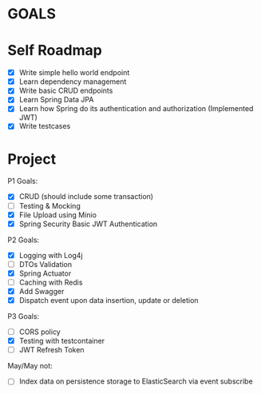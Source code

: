 # GOALS

# Self Roadmap
- [x] Write simple hello world endpoint
- [x] Learn dependency management
- [x] Write basic CRUD endpoints
- [x] Learn Spring Data JPA
- [x] Learn how Spring do its authentication and authorization (Implemented JWT)
- [x] Write testcases

# Project
P1 Goals:
- [x] CRUD (should include some transaction)
- [ ] Testing & Mocking
- [x] File Upload using Minio
- [x] Spring Security Basic JWT Authentication

P2 Goals:
- [x] Logging with Log4j
- [ ] DTOs Validation
- [x] Spring Actuator
- [ ] Caching with Redis
- [x] Add Swagger
- [x] Dispatch event upon data insertion, update or deletion

P3 Goals:
- [ ] CORS policy
- [x] Testing with testcontainer
- [ ] JWT Refresh Token

May/May not:
- [ ] Index data on persistence storage to ElasticSearch via event subscribe


